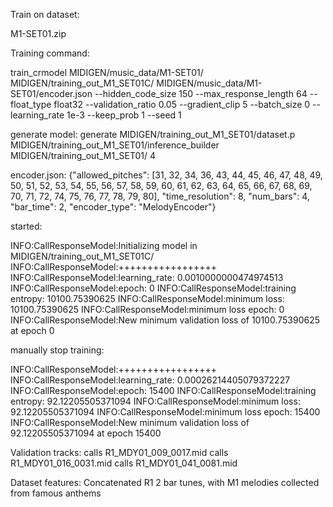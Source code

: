 
Train on dataset:

M1-SET01.zip

Training command:

train_crmodel MIDIGEN/music_data/M1-SET01/ MIDIGEN/training_out_M1_SET01C/ MIDIGEN/music_data/M1-SET01/encoder.json --hidden_code_size 150 --max_response_length 64 --float_type float32 --validation_ratio 0.05 --gradient_clip 5 --batch_size 0 --learning_rate 1e-3 --keep_prob 1 --seed 1

generate model:
generate MIDIGEN/training_out_M1_SET01/dataset.p MIDIGEN/training_out_M1_SET01/inference_builder MIDIGEN/training_out_M1_SET01/ 4

encoder.json:
{"allowed_pitches": [31, 32, 34, 36, 43, 44, 45, 46, 47, 48, 49, 50, 51, 52, 53, 54, 55, 56, 57, 58, 59, 60, 61, 62, 63, 64, 65, 66, 67, 68, 69, 70, 71, 72, 74, 75, 76, 77, 78, 79, 80], "time_resolution": 8, "num_bars": 4, "bar_time": 2, "encoder_type": "MelodyEncoder"}

started:

INFO:CallResponseModel:Initializing model in MIDIGEN/training_out_M1_SET01C/
INFO:CallResponseModel:+++++++++++++++++
INFO:CallResponseModel:learning_rate: 0.0010000000474974513
INFO:CallResponseModel:epoch: 0
INFO:CallResponseModel:training entropy: 10100.75390625
INFO:CallResponseModel:minimum loss: 10100.75390625
INFO:CallResponseModel:minimum loss epoch: 0
INFO:CallResponseModel:New minimum validation loss of 10100.75390625 at epoch 0

manually stop training:

INFO:CallResponseModel:+++++++++++++++++
INFO:CallResponseModel:learning_rate: 0.00026214405079372227
INFO:CallResponseModel:epoch: 15400
INFO:CallResponseModel:training entropy: 92.12205505371094
INFO:CallResponseModel:minimum loss: 92.12205505371094
INFO:CallResponseModel:minimum loss epoch: 15400
INFO:CallResponseModel:New minimum validation loss of 92.12205505371094 at epoch 15400

Validation tracks:
calls R1_MDY01_009_0017.mid
calls R1_MDY01_016_0031.mid
calls R1_MDY01_041_0081.mid

Dataset features:
Concatenated R1 2 bar tunes, with M1 melodies collected from famous anthems

